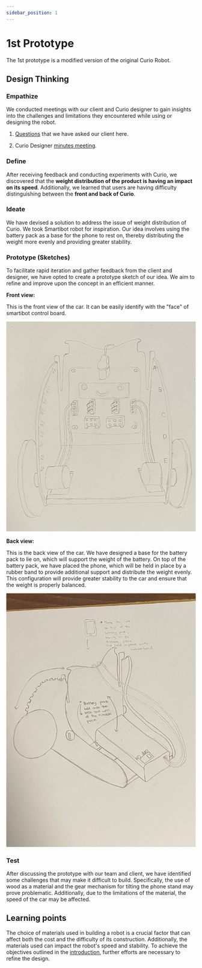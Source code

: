 ```yaml
---
sidebar_position: 1
---
```


# 1st Prototype

The 1st prototype is a modified version of the original Curio Robot.

## Design Thinking

### Empathize

We conducted meetings with our client and Curio designer to gain insights into the challenges and limitations they encountered while using or designing the robot.

1. [Questions](/blog/2023-07-18-progress-update) that we have asked our client here.

2. Curio Designer [minutes meeting](/blog/2023-07-27-designer-engagement).

### Define

After receiving feedback and conducting experiments with Curio, we discovered that the **weight distribution of the product is having an impact on its speed**. Additionally, we learned that users are having difficulty distinguishing between the **front and back of Curio**.

### Ideate

We have devised a solution to address the issue of weight distribution of Curio. We took Smartibot robot for inspiration. Our idea involves using the battery pack as a base for the phone to rest on, thereby distributing the weight more evenly and providing greater stability.

### Prototype (Sketches)

To facilitate rapid iteration and gather feedback from the client and designer, we have opted to create a prototype sketch of our idea. We aim to refine and improve upon the concept in an efficient manner.

**Front view:**

This is the front view of the car. It can be easily identify with the "face" of smartibot control board.

![Front](/img/first-prototype/front.jpg)

**Back view:**

This is the back view of the car. We have designed a base for the battery pack to lie on, which will support the weight of the battery. On top of the battery pack, we have placed the phone, which will be held in place by a rubber band to provide additional support and distribute the weight evenly. This configuration will provide greater stability to the car and ensure that the weight is properly balanced.

![Back](/img/first-prototype/back.jpg)

### Test

After discussing the prototype with our team and client, we have identified some challenges that may make it difficult to build. Specifically, the use of wood as a material and the gear mechanism for tilting the phone stand may prove problematic. Additionally, due to the limitations of the material, the speed of the car may be affected.

## Learning points

The choice of materials used in building a robot is a crucial factor that can affect both the cost and the difficulty of its construction. Additionally, the materials used can impact the robot's speed and stability. To achieve the objectives outlined in the [introduction](/docs/introduction), further efforts are necessary to refine the design.

